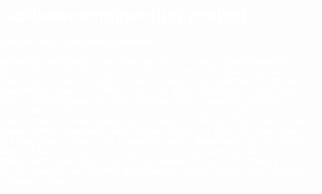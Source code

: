 # -software-engineering-project
 DevOps Project Assessment Document
<?php
session_start();
require_once '../support/db.php';

if (!isset($_SESSION['email'])) {
    header("Location: ../login.php");
    exit();
}

// Step 1: Get the officer's municipality
$email = $_SESSION['email']; // Email from session

$officerQuery = "SELECT municipal FROM officer WHERE email = ?";
$stmt = $conn->prepare($officerQuery);
$stmt->bind_param("s", $email);
$stmt->execute();
$result = $stmt->get_result();

if ($result->num_rows > 0) {
    $row = $result->fetch_assoc();
    $municipality = $row['municipal'];
} else {
    die("Municipality not found for this officer.");
}

// Step 2: Fetch complaint data based on municipality
$sql = "SELECT status, COUNT(*) AS count 
        FROM complaints 
        WHERE municipality = ? 
        GROUP BY status";

$stmt = $conn->prepare($sql);
$stmt->bind_param("s", $municipality);
$stmt->execute();
$result = $stmt->get_result();

$open_tickets = $pending_tickets = $close_tickets = 0;

if ($result->num_rows > 0) {
    while ($row = $result->fetch_assoc()) {
        switch ($row['status']) {
            case 'open':
                $open_tickets = $row['count'];
                break;
            case 'pending':
                $pending_tickets = $row['count'];
                break;
            case 'close':
                $close_tickets = $row['count'];
                break;
        }
    }
}

$stmt->close();
$conn->close();

$total_tickets = $open_tickets + $pending_tickets + $close_tickets;
?>

<!DOCTYPE html>
<html lang="en">

<head>
    <meta charset="UTF-8">
    <meta name="viewport" content="width=device-width, initial-scale=1.0">
    <title>City Officer Dashboard</title>
    <link href="https://cdn.jsdelivr.net/npm/bootstrap@5.3.0/dist/css/bootstrap.min.css" rel="stylesheet" />
    <style>
        /* Body styling */
        body {
            font-family: 'Arial', sans-serif;
            background: url('city_pic.jpg') no-repeat center center fixed;
            background-size: cover;
            color: #fff;
            margin: 0;
            padding: 0;
            min-height: 100vh;
        }

       /* Semi-transparent overlay for contrast */
        body::before {
            content: '';
            position: absolute;
            top: 0;
            left: 0;
            right: 0;
            bottom: 0;
            background: rgba(0, 0, 0, 0.5); /* Dark overlay for better readability */
            z-index: 0;
        }

        .main-content {
            margin-left: 250px;
            padding: 25px;
            position: relative;
            z-index: 1; /* Place content above the overlay */
        }

        h2 {
            text-align: center;
            margin-bottom: 20px;
            font-weight: 600;
            font-size: 32px;
            color: #EDF7F6; /* Vibrant color for young appeal */
        }

        /* Status Cards Styling */
        .status-cards {
            display: flex;
            flex-wrap: wrap;
            justify-content: space-evenly;
            gap: 20px;
        }

        .card {
            background: linear-gradient(135deg, #2d545e, #e1b382);
            color: #fff;
            border: none;
            border-radius: 15px;
            box-shadow: 0px 5px 15px rgba(0, 0, 0, 0.2);
            width: 250px;
            padding: 20px;
            text-align: center;
            transition: transform 0.3s ease, box-shadow 0.3s ease;
        }

        .card:hover {
            transform: translateY(-8px);
            box-shadow: 0px 8px 20px rgba(0, 0, 0, 0.3);
        }

        .card-title {
            font-size: 18px;
            font-weight: 600;
        }

        .card-text {
            font-size: 24px;
            font-weight: bold;
        }

        /* Chart Container */
        .chart-container {
            background: linear-gradient(135deg, #EDF7F6, #A28089);
            border-radius: 15px;
            padding: 20px;
            width: 100%;
            max-width: 400px;
            margin: 20px auto;
            box-shadow: 0px 5px 15px rgba(0, 0, 0, 0.2);
        }

        .chart-container canvas {
            max-width: 100%;
        }

        /* Responsive Design */
        @media (max-width: 768px) {
            .main-content {
                margin-left: 0;
                padding: 15px;
            }

            h2 {
                font-size: 28px;
            }

            .status-cards {
                flex-direction: column;
                align-items: center;
            }

            .card {
                width: 90%;
            }

            .chart-container {
                width: 90%;
            }
        }
    </style>
</head>

<body>
    <!-- Include Header -->
    <?php include 'head.php'; ?>

    <!-- Include Sidebar -->
    <?php include 'sidebar.php'; ?>

    <!-- Main Content -->
    <div class="main-content">
        <h2>City Officer Dashboard</h2>
        <div class="status-cards">
            <div class="card">
                <h5 class="card-title">Total Tickets</h5>
                <p class="card-text"><?php echo $total_tickets; ?></p>
            </div>
            <div class="card">
                <h5 class="card-title">Open Tickets</h5>
                <p class="card-text"><?php echo $open_tickets; ?></p>
            </div>
            <div class="card">
                <h5 class="card-title">Pending Tickets</h5>
                <p class="card-text"><?php echo $pending_tickets; ?></p>
            </div>
            <div class="card">
                <h5 class="card-title">Closed Tickets</h5>
                <p class="card-text"><?php echo $close_tickets; ?></p>
            </div>
        </div>

        <div class="chart-container">
            <canvas id="ticketStatusChart"></canvas>
        </div>
    </div>

    <!-- Scripts -->
    <script src="https://cdn.jsdelivr.net/npm/chart.js"></script>
    <script>
        const ctx = document.getElementById('ticketStatusChart').getContext('2d');
        const ticketStatusChart = new Chart(ctx, {
            type: 'doughnut',
            data: {
                labels: ['Open', 'Pending', 'Closed'],
                datasets: [{
                    label: 'Ticket Status',
                    data: [
                        <?php echo $open_tickets; ?>,
                        <?php echo $pending_tickets; ?>,
                        <?php echo $close_tickets; ?>
                    ],
                    backgroundColor: ['#42A5F5', '#FFA726', '#66BB6A'],
                    hoverOffset: 6
                }]
            },
            options: {
                responsive: true,
                plugins: {
                    legend: {
                        position: 'top',
                        labels: {
                            color: '#fff',
                            font: {
                                size: 14
                            }
                        }
                    },
                    tooltip: {
                        callbacks: {
                            label: function (context) {
                                let label = context.label || '';
                                if (label) {
                                    label += ': ';
                                }
                                label += context.raw;
                                return label;
                            }
                        }
                    }
                }
            }
        });
    </script>
</body>

</html>
